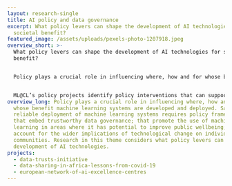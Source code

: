 ```yaml
---
layout: research-single
title: AI policy and data governance
excerpt: What policy levers can shape the development of AI technologies for
  societal benefit?
featured_image: /assets/uploads/pexels-photo-1207918.jpeg
overview_short: >-
  What policy levers can shape the development of AI technologies for societal
  benefit?


  Policy plays a crucial role in influencing where, how and for whose benefit machine learning systems are developed and deployed. Safe and reliable deployment of machine learning systems requires policy frameworks that embed trustworthy data governance; that promote the use of machine learning in areas where it has potential to improve public services and wellbeing; and that account for the wider implications of technological change on individuals and communities.


  ML@CL’s policy projects identify policy interventions that can support the development of trustworthy AI technologies and that help share the benefits of AI across society.
overview_long: Policy plays a crucial role in influencing where, how and for
  whose benefit machine learning systems are developed and deployed. Safe and
  reliable deployment of machine learning systems requires policy frameworks
  that embed trustworthy data governance; that promote the use of machine
  learning in areas where it has potential to improve public wellbeing; and that
  account for the wider implications of technological change on individuals and
  communities. Research in this theme considers what policy levers can shape the
  development of AI technologies.
projects:
  - data-trusts-initiative
  - data-sharing-in-africa-lessons-from-covid-19
  - european-network-of-ai-excellence-centres
---
```

